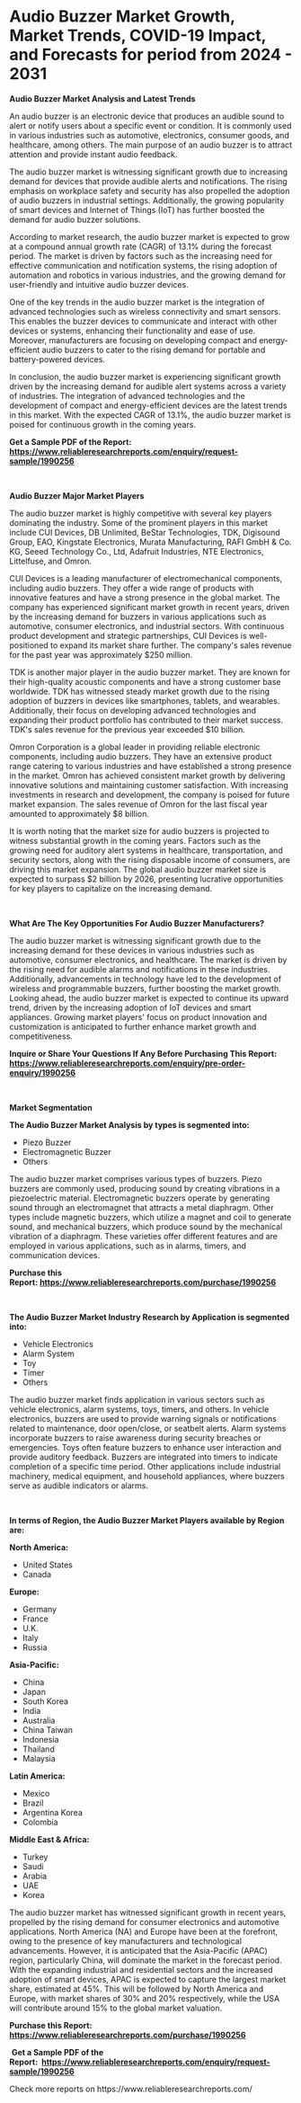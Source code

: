 <p><h1>Audio Buzzer Market Growth, Market Trends, COVID-19 Impact, and Forecasts for period from 2024 - 2031</h1></p><p><strong>Audio Buzzer Market Analysis and Latest Trends</strong></p>
<p><p>An audio buzzer is an electronic device that produces an audible sound to alert or notify users about a specific event or condition. It is commonly used in various industries such as automotive, electronics, consumer goods, and healthcare, among others. The main purpose of an audio buzzer is to attract attention and provide instant audio feedback.</p><p>The audio buzzer market is witnessing significant growth due to increasing demand for devices that provide audible alerts and notifications. The rising emphasis on workplace safety and security has also propelled the adoption of audio buzzers in industrial settings. Additionally, the growing popularity of smart devices and Internet of Things (IoT) has further boosted the demand for audio buzzer solutions.</p><p>According to market research, the audio buzzer market is expected to grow at a compound annual growth rate (CAGR) of 13.1% during the forecast period. The market is driven by factors such as the increasing need for effective communication and notification systems, the rising adoption of automation and robotics in various industries, and the growing demand for user-friendly and intuitive audio buzzer devices.</p><p>One of the key trends in the audio buzzer market is the integration of advanced technologies such as wireless connectivity and smart sensors. This enables the buzzer devices to communicate and interact with other devices or systems, enhancing their functionality and ease of use. Moreover, manufacturers are focusing on developing compact and energy-efficient audio buzzers to cater to the rising demand for portable and battery-powered devices.</p><p>In conclusion, the audio buzzer market is experiencing significant growth driven by the increasing demand for audible alert systems across a variety of industries. The integration of advanced technologies and the development of compact and energy-efficient devices are the latest trends in this market. With the expected CAGR of 13.1%, the audio buzzer market is poised for continuous growth in the coming years.</p></p>
<p><strong>Get a Sample PDF of the Report:&nbsp; <a href="https://www.reliableresearchreports.com/enquiry/request-sample/1990256">https://www.reliableresearchreports.com/enquiry/request-sample/1990256</a></strong></p>
<p>&nbsp;</p>
<p><strong>Audio Buzzer Major Market Players</strong></p>
<p><p>The audio buzzer market is highly competitive with several key players dominating the industry. Some of the prominent players in this market include CUI Devices, DB Unlimited, BeStar Technologies, TDK, Digisound Group, EAO, Kingstate Electronics, Murata Manufacturing, RAFI GmbH & Co. KG, Seeed Technology Co., Ltd, Adafruit Industries, NTE Electronics, Littelfuse, and Omron.</p><p>CUI Devices is a leading manufacturer of electromechanical components, including audio buzzers. They offer a wide range of products with innovative features and have a strong presence in the global market. The company has experienced significant market growth in recent years, driven by the increasing demand for buzzers in various applications such as automotive, consumer electronics, and industrial sectors. With continuous product development and strategic partnerships, CUI Devices is well-positioned to expand its market share further. The company's sales revenue for the past year was approximately $250 million.</p><p>TDK is another major player in the audio buzzer market. They are known for their high-quality acoustic components and have a strong customer base worldwide. TDK has witnessed steady market growth due to the rising adoption of buzzers in devices like smartphones, tablets, and wearables. Additionally, their focus on developing advanced technologies and expanding their product portfolio has contributed to their market success. TDK's sales revenue for the previous year exceeded $10 billion.</p><p>Omron Corporation is a global leader in providing reliable electronic components, including audio buzzers. They have an extensive product range catering to various industries and have established a strong presence in the market. Omron has achieved consistent market growth by delivering innovative solutions and maintaining customer satisfaction. With increasing investments in research and development, the company is poised for future market expansion. The sales revenue of Omron for the last fiscal year amounted to approximately $8 billion.</p><p>It is worth noting that the market size for audio buzzers is projected to witness substantial growth in the coming years. Factors such as the growing need for auditory alert systems in healthcare, transportation, and security sectors, along with the rising disposable income of consumers, are driving this market expansion. The global audio buzzer market size is expected to surpass $2 billion by 2026, presenting lucrative opportunities for key players to capitalize on the increasing demand.</p></p>
<p>&nbsp;</p>
<p><strong>What Are The Key Opportunities For Audio Buzzer Manufacturers?</strong></p>
<p><p>The audio buzzer market is witnessing significant growth due to the increasing demand for these devices in various industries such as automotive, consumer electronics, and healthcare. The market is driven by the rising need for audible alarms and notifications in these industries. Additionally, advancements in technology have led to the development of wireless and programmable buzzers, further boosting the market growth. Looking ahead, the audio buzzer market is expected to continue its upward trend, driven by the increasing adoption of IoT devices and smart appliances. Growing market players' focus on product innovation and customization is anticipated to further enhance market growth and competitiveness.</p></p>
<p><strong>Inquire or Share Your Questions If Any Before Purchasing This Report: <a href="https://www.reliableresearchreports.com/enquiry/pre-order-enquiry/1990256">https://www.reliableresearchreports.com/enquiry/pre-order-enquiry/1990256</a></strong></p>
<p>&nbsp;</p>
<p><strong>Market Segmentation</strong></p>
<p><strong>The Audio Buzzer Market Analysis by types is segmented into:</strong></p>
<p><ul><li>Piezo Buzzer</li><li>Electromagnetic Buzzer</li><li>Others</li></ul></p>
<p><p>The audio buzzer market comprises various types of buzzers. Piezo buzzers are commonly used, producing sound by creating vibrations in a piezoelectric material. Electromagnetic buzzers operate by generating sound through an electromagnet that attracts a metal diaphragm. Other types include magnetic buzzers, which utilize a magnet and coil to generate sound, and mechanical buzzers, which produce sound by the mechanical vibration of a diaphragm. These varieties offer different features and are employed in various applications, such as in alarms, timers, and communication devices.</p></p>
<p><strong>Purchase this Report:&nbsp;<a href="https://www.reliableresearchreports.com/purchase/1990256">https://www.reliableresearchreports.com/purchase/1990256</a></strong></p>
<p>&nbsp;</p>
<p><strong>The Audio Buzzer Market Industry Research by Application is segmented into:</strong></p>
<p><ul><li>Vehicle Electronics</li><li>Alarm System</li><li>Toy</li><li>Timer</li><li>Others</li></ul></p>
<p><p>The audio buzzer market finds application in various sectors such as vehicle electronics, alarm systems, toys, timers, and others. In vehicle electronics, buzzers are used to provide warning signals or notifications related to maintenance, door open/close, or seatbelt alerts. Alarm systems incorporate buzzers to raise awareness during security breaches or emergencies. Toys often feature buzzers to enhance user interaction and provide auditory feedback. Buzzers are integrated into timers to indicate completion of a specific time period. Other applications include industrial machinery, medical equipment, and household appliances, where buzzers serve as audible indicators or alarms.</p></p>
<p>&nbsp;</p>
<p><strong>In terms of Region, the Audio Buzzer Market Players available by Region are:</strong></p>
<p>
    <p> <strong> North America: </strong>
        <ul>
            <li>United States</li>
            <li>Canada</li>
        </ul>
        </p> 
    <p> <strong> Europe: </strong>
        <ul>
            <li>Germany</li>
            <li>France</li>
            <li>U.K.</li>
            <li>Italy</li>
            <li>Russia</li>
        </ul>
        </p> 
    <p> <strong> Asia-Pacific: </strong>
        <ul>
            <li>China</li>
            <li>Japan</li>
            <li>South Korea</li>
            <li>India</li>
            <li>Australia</li>
            <li>China Taiwan</li>
            <li>Indonesia</li>
            <li>Thailand</li>
            <li>Malaysia</li>
        </ul>
        </p> 
    <p> <strong> Latin America: </strong>
        <ul>
            <li>Mexico</li>
            <li>Brazil</li>
            <li>Argentina Korea</li>
            <li>Colombia</li>
        </ul>
        </p> 
    <p> <strong> Middle East & Africa: </strong>
        <ul>
            <li>Turkey</li>
            <li>Saudi</li>
            <li>Arabia</li>
            <li>UAE</li>
            <li>Korea</li>
        </ul>
    </p>
    </p>
<p><p>The audio buzzer market has witnessed significant growth in recent years, propelled by the rising demand for consumer electronics and automotive applications. North America (NA) and Europe have been at the forefront, owing to the presence of key manufacturers and technological advancements. However, it is anticipated that the Asia-Pacific (APAC) region, particularly China, will dominate the market in the forecast period. With the expanding industrial and residential sectors and the increased adoption of smart devices, APAC is expected to capture the largest market share, estimated at 45%. This will be followed by North America and Europe, with market shares of 30% and 20% respectively, while the USA will contribute around 15% to the global market valuation.</p></p>
<p><strong>Purchase this Report: <a href="https://www.reliableresearchreports.com/purchase/1990256">https://www.reliableresearchreports.com/purchase/1990256</a></strong></p>
<p>&nbsp;<strong>Get a Sample PDF of the Report:&nbsp;&nbsp;<a href="https://www.reliableresearchreports.com/enquiry/request-sample/1990256">https://www.reliableresearchreports.com/enquiry/request-sample/1990256</a></strong></p>
<p><strong></strong></p>
<p>Check more reports on https://www.reliableresearchreports.com/</p>